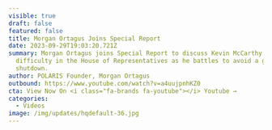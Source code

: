 ```yaml
---
visible: true
draft: false
featured: false
title: Morgan Ortagus Joins Special Report
date: 2023-09-29T19:03:20.721Z
summary: Morgan Ortagus joins Special Report to discuss Kevin McCarthy's
  difficulty in the House of Representatives as he battles to avoid a government
  shutdown.
author: POLARIS Founder, Morgan Ortagus
outbound: https://www.youtube.com/watch?v=a4uujpnhKZ0
cta: View Now On <i class="fa-brands fa-youtube"></i> Youtube →
categories:
  - Videos
image: /img/updates/hqdefault-36.jpg
---
```

